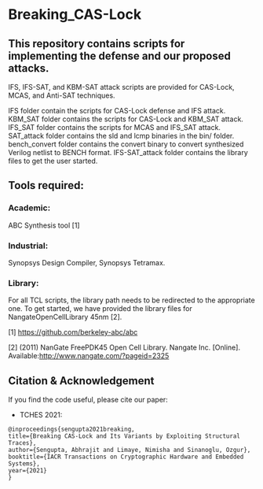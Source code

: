 # Breaking_CAS-Lock

## This repository contains scripts for implementing the defense and our proposed attacks.
IFS, IFS-SAT, and KBM-SAT attack scripts are provided for CAS-Lock, MCAS, and Anti-SAT techniques.

IFS folder contain the scripts for CAS-Lock defense and IFS attack.
KBM_SAT folder contains the scripts for CAS-Lock and KBM_SAT attack.
IFS_SAT folder contains the scripts for MCAS and IFS_SAT attack.
SAT_attack folder contains the sld and lcmp binaries in the bin/ folder.
bench_convert folder contains the convert binary to convert synthesized Verilog netlist to BENCH format.
IFS-SAT_attack folder contains the library files to get the user started.

## Tools required:
### Academic:
ABC Synthesis tool [1]
### Industrial:
Synopsys Design Compiler, Synopsys Tetramax.
### Library:
For all TCL scripts, the library path needs to be redirected to the appropriate one. To get started, we have provided the library files for NangateOpenCellLibrary 45nm [2].

[1] https://github.com/berkeley-abc/abc

[2] (2011)  NanGate  FreePDK45  Open  Cell  Library.  Nangate  Inc.  [Online].  Available:http://www.nangate.com/?pageid=2325

## Citation & Acknowledgement
If you find the code useful, please cite our paper:
* TCHES 2021:
```
@inproceedings{sengupta2021breaking,
title={Breaking CAS-Lock and Its Variants by Exploiting Structural Traces},
author={Sengupta, Abhrajit and Limaye, Nimisha and Sinanoglu, Ozgur},
booktitle={IACR Transactions on Cryptographic Hardware and Embedded Systems},
year={2021}
}
```
